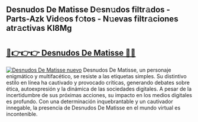 ## Desnudos De Matisse D𝚎sn𝚞dos filtr𝚊dos - Parts-Azk Vid𝚎os f𝚘tos - N𝚞evas filtr𝚊ciones atr𝚊ctivas Kl8Mg

# <h2><a href="http://mb4tdo.tromn.icu/?c=Desnudos+De+Matisse">🔗👉👉👉 Desnudos De Matisse 🔗🔗</a></h2>

[![Desnudos De Matisse nuevo](https://i.imgur.com/pEAQMta.gif)](http://mb4tdo.tromn.icu/?c=Desnudos+De+Matisse)
Desnudos De Matisse, un personaje enigmático y multifacético, se resiste a las etiquetas simples. Su distintivo estilo en línea ha cautivado y provocado críticas, generando debates sobre ética, autoexpresión y la dinámica de las sociedades digitales. A pesar de la incertidumbre de sus próximas acciones, su impacto en los medios digitales es profundo. Con una determinación inquebrantable y un cautivador innegable, la presencia de Desnudos De Matisse en el mundo virtual es incontenible.
